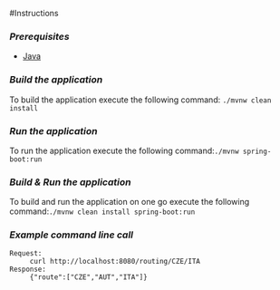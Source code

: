 #Instructions
### *Prerequisites*
- [Java](https://www.oracle.com/java/technologies/downloads/#java17)

### *Build the application*
 To build the application execute the following command: `./mvnw clean install`

### *Run the application*
 To run the application execute the following command:`./mvnw spring-boot:run`

### *Build & Run the application*
To build and run the application on one go execute the following command:`./mvnw clean install spring-boot:run`

### *Example command line call*
   ```
   Request: 
        curl http://localhost:8080/routing/CZE/ITA
   Response: 
        {"route":["CZE","AUT","ITA"]}
  ```